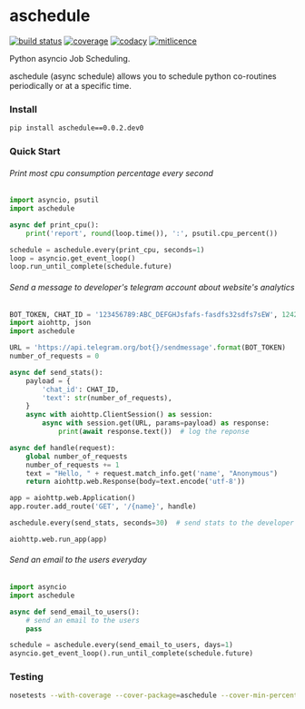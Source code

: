 # aschedule

[![build status][2]][1] [![coverage][3]][1] [![codacy][5]][4] [![mitlicence][7]][6]

Python asyncio Job Scheduling.

aschedule (async schedule) allows you to schedule python co-routines periodically or
at a specific time.

### Install
```bash
pip install aschedule==0.0.2.dev0
```

### Quick Start

###### Print most cpu consumption percentage every second
```python
import asyncio, psutil
import aschedule

async def print_cpu():
    print('report', round(loop.time()), ':', psutil.cpu_percent())

schedule = aschedule.every(print_cpu, seconds=1)
loop = asyncio.get_event_loop()
loop.run_until_complete(schedule.future)
```

###### Send a message to developer's telegram account about website's analytics

```python
BOT_TOKEN, CHAT_ID = '123456789:ABC_DEFGHJsfafs-fasdfs32sdfs7sEW', 124254321
import aiohttp, json
import aschedule

URL = 'https://api.telegram.org/bot{}/sendmessage'.format(BOT_TOKEN)
number_of_requests = 0

async def send_stats():
    payload = {
        'chat_id': CHAT_ID,
        'text': str(number_of_requests),
    }
    async with aiohttp.ClientSession() as session:
        async with session.get(URL, params=payload) as response:
            print(await response.text())  # log the reponse

async def handle(request):
    global number_of_requests
    number_of_requests += 1
    text = "Hello, " + request.match_info.get('name', "Anonymous")
    return aiohttp.web.Response(body=text.encode('utf-8'))

app = aiohttp.web.Application()
app.router.add_route('GET', '/{name}', handle)

aschedule.every(send_stats, seconds=30)  # send stats to the developer every 30 seconds

aiohttp.web.run_app(app)
```

###### Send an email to the users everyday

```python
import asyncio
import aschedule

async def send_email_to_users():
    # send an email to the users
    pass

schedule = aschedule.every(send_email_to_users, days=1)
asyncio.get_event_loop().run_until_complete(schedule.future)
```

### Testing

```bash
nosetests --with-coverage --cover-package=aschedule --cover-min-percentage=90 --cover-config-file=.coveragerc --processes=50 --process-timeout=600 --cover-inclusive
```

[1]: https://gitlab.com/eightnoteight/aschedule/builds
[2]: https://gitlab.com/eightnoteight/aschedule/badges/master/build.svg
[3]: https://gitlab.com/eightnoteight/aschedule/badges/master/coverage.svg
[4]: https://www.codacy.com/app/eightnoteight/aschedule
[5]: https://api.codacy.com/project/badge/Grade/d505fa35e59a4c52937302fc63190487
[6]: https://gitlab.com/eightnoteight/aschedule/blob/master/license
[7]: https://img.shields.io/badge/license-MIT-blue.svg
